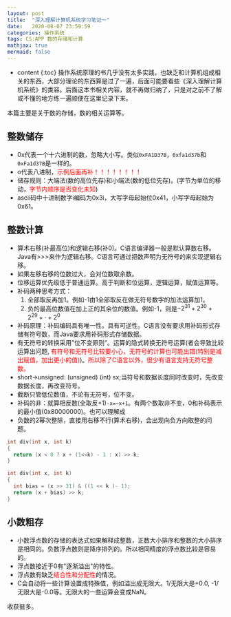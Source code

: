 ```yaml
---
layout: post
title:  "深入理解计算机系统学习笔记一"
date:   2020-08-07 23:59:59
categories: 操作系统
tags: CS:APP 数的存储和计算
mathjax: true
mermaid: false
---
```


* content
{:toc}
操作系统原理的书几乎没有太多实践，也缺乏和计算机组成相关的东西，大部分理论的东西算是过了一遍，后面可能要看些《深入理解计算机系统》的类容。后面这本书相关内容，就不再做归纳了，只是对之前不了解或不懂的地方练一遍顺便在这里记录下来。

本篇主要是关于数的存储，数的相关运算等。



## 整数储存
* 0x代表一个十六进制的数，忽略大小写。类似`0xFA1D37B`，`0xfa1d37b`和`0xFa1d37B`是一样的。
* o代表八进制，<span style="color:red">示例后面再补！！！！！！！！</span>
* 储存规则：大端法(数的高位先存)和小端法(数的低位先存)。(字节为单位的移动，<span style="color:red">字节内顺序是否变化未知</span>)
* ascii码中十进制数字i编码为0x3i，大写字母起始位0x41，小写字母起始为0x61。

## 整数计算
* 算术右移(补最高位)和逻辑右移(补0)。C语言编译器一般是默认算数右移。Java有>>>来作为逻辑右移。C语言可通过把数声明为无符号的来实现逻辑右移。
* 如果左移右移的位数过大，会对位数取余数。
* 位移运算优先级低于普通运算。高于判断和位运算，逻辑运算，赋值运算等。
* 补码两种思考方式：
  1. 全部取反再加1。例如-1由1全部取反在做无符号数字的加法运算加1。
  2. 负的最高位数值在加上正的其余位的数值。例如-1，则是$-2^{31} + 2^{30} + 2^{29}+ \cdot + 2^{0}$
* 补码原理：补码编码具有唯一性。具有可逆性。C语言没有要求用补码形式存储有符号数，而Java要求用补码形式存储数据。
* 有无符号的转换采用"位不变原则"。运算的隐式转换无符号运算(者会导致比较运算出问题, <span style="color:red">有符号和无符号比较要小心，无符号的计算也可能出错(特别是减出赋值，加出更小的值)</span>)。<span style="color:red">所以除了C语言以外，很少有语言支持无符号整数。</span>
* short->unsigned: (unsigned) (int) sx;当符号和数据长度同时改变时，先改变数据长度，再改变符号。
* 截断只管低位数值，不论有无符号，位不变。
* 补码的非：就算相反数(全取反+1)`-x=~x+1`。有两个数取非不变，0和补码表示的最小值(0x80000000)。也可以理解成
* 负数的2幂次整除，直接用右移不行(算术右移)，会出现向负方向取整的问题。
```cpp
int div(int x, int k)
{
  return (x < 0 ? x + (1<<k) - 1 : x) >> k;
}

int div(int x, int k)
{
  int bias = (x >> 31) & ((1 << k )- 1);
  return (x + bias) >> k;
}
``` 

## 小数粗存
* 小数浮点数的存储的表达式如果解释成整数，正数大小排序和整数的大小排序是相同的。负数浮点数则是降序排列的。所以相同精度的浮点数比较是容易的。
* 浮点数接近于0有"逐渐溢出"的特性。
* 浮点数有缺乏<span style="color:red">结合性和分配性</span>的情况。
* C会自动将一些计算设置成特殊值，例如溢出成无限大。1/无限大是+0.0, -1/无限大是-0.0等。无限大的一些运算会变成NaN。

收获挺多。
